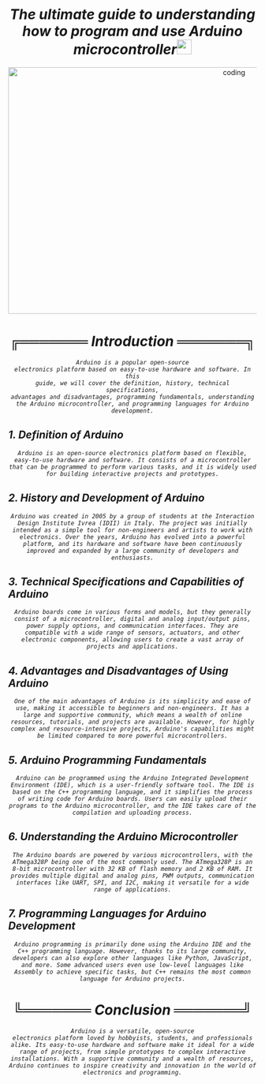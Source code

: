 <h1><div align="center"><i>The ultimate guide to understanding how to program and use Arduino microcontroller<img src="./PICS/hello.webp" width="30"></i></div></h1>

<div align="center">          
<img src="https://i.imgur.com/08w5tSY.jpg" alt="coding" width="900px" height="500px" /></div>

# <i><div align="center"><i>╔═══════<i color="#00979C"> Introduction <i color="#F9F9F9"> ═══════╗</i></div>
<em><div align="center"><code>Arduino is a popular open-source electronics platform based on easy-to-use hardware and software. In this guide, we will cover the definition, history, technical specifications, advantages and disadvantages, programming fundamentals, understanding the Arduino microcontroller, and programming languages for Arduino development.</code></em></div>


<h2 color="#00979C"> 1. Definition of Arduino</h2>
<em><div align="center"> <code>Arduino is an open-source electronics platform based on flexible, easy-to-use hardware and software. It consists of a microcontroller that can be programmed to perform various tasks, and it is widely used for building interactive projects and prototypes.</code></em></div>


<h2 color="#00979C"> 2. History and Development of Arduino</h2>
<em><div align="center"><code>Arduino was created in 2005 by a group of students at the Interaction Design Institute Ivrea (IDII) in Italy. The project was initially intended as a simple tool for non-engineers and artists to work with electronics. Over the years, Arduino has evolved into a powerful platform, and its hardware and software have been continuously improved and expanded by a large community of developers and enthusiasts.</code></em></div>


<h2 color="#00979C"> 3. Technical Specifications and Capabilities of Arduino</h2>
<em><div align="center"> <code>Arduino boards come in various forms and models, but they generally consist of a microcontroller, digital and analog input/output pins, power supply options, and communication interfaces. They are compatible with a wide range of sensors, actuators, and other electronic components, allowing users to create a vast array of projects and applications.</code></em></div>


<h2 color="#00979C"> 4. Advantages and Disadvantages of Using Arduino</h2>
<em><div align="center"><code>One of the main advantages of Arduino is its simplicity and ease of use, making it accessible to beginners and non-engineers. It has a large and supportive community, which means a wealth of online resources, tutorials, and projects are available. However, for highly complex and resource-intensive projects, Arduino's capabilities might be limited compared to more powerful microcontrollers.</code></em></div>


<h2 color="#00979C"> 5. Arduino Programming Fundamentals</h2>
<em><div align="center"><code>Arduino can be programmed using the Arduino Integrated Development Environment (IDE), which is a user-friendly software tool. The IDE is based on the C++ programming language, and it simplifies the process of writing code for Arduino boards. Users can easily upload their programs to the Arduino microcontroller, and the IDE takes care of the compilation and uploading process.</code></em></div>


<h2 color="#00979C"> 6. Understanding the Arduino Microcontroller</h2>
<em><div align="center"><code>The Arduino boards are powered by various microcontrollers, with the ATmega328P being one of the most commonly used. The ATmega328P is an 8-bit microcontroller with 32 KB of flash memory and 2 KB of RAM. It provides multiple digital and analog pins, PWM outputs, communication interfaces like UART, SPI, and I2C, making it versatile for a wide range of applications.</code></div></eme>


<h2 color="#00979C"> 7. Programming Languages for Arduino Development</h2>
<em><div align="center"><code>Arduino programming is primarily done using the Arduino IDE and the C++ programming language. However, thanks to its large community, developers can also explore other languages like Python, JavaScript, and more. Some advanced users even use low-level languages like Assembly to achieve specific tasks, but C++ remains the most common language for Arduino projects.</code></div></em>

# <i><div align="center"><i>╚═══════ <i color="#00979C"> Conclusion <i color="#F9F9F9">═══════╝</i></div></h2>
<em><div align="center"> <code>Arduino is a versatile, open-source electronics platform loved by hobbyists, students, and professionals alike. Its easy-to-use hardware and software make it ideal for a wide range of projects, from simple prototypes to complex interactive installations. With a supportive community and a wealth of resources, Arduino continues to inspire creativity and innovation in the world of electronics and programming.</code></div></em>
